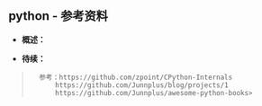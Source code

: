 ## python - 参考资料
- **概述：**
>
>
>
>
>
>
>
>
>
>
>
>
>
>
>
>
>
>

- **待续：**
>       参考：https://github.com/zpoint/CPython-Internals
>           https://github.com/Junnplus/blog/projects/1
>           https://github.com/Junnplus/awesome-python-books>
>
>
>
>
>
>
>
>
>
>
>
>
>
>
>
>
>
>
>
>
>
